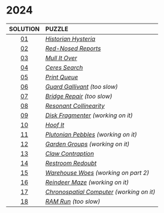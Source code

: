 # 2024

|    SOLUTION     | PUZZLE                                                                           |
|:---------------:|:---------------------------------------------------------------------------------|
| [01](Day01.php) | *[Historian Hysteria](https://adventofcode.com/2024/day/1)*                      |
| [02](Day02.php) | *[Red-Nosed Reports](https://adventofcode.com/2024/day/2)*                       |
| [03](Day03.php) | *[Mull It Over](https://adventofcode.com/2024/day/3)*                            |
| [04](Day04.php) | *[Ceres Search](https://adventofcode.com/2024/day/4)*                            |
| [05](Day05.php) | *[Print Queue](https://adventofcode.com/2024/day/5)*                             |
| [06](Day06.php) | *[Guard Gallivant](https://adventofcode.com/2024/day/6) (too slow)*              |
| [07](Day07.php) | *[Bridge Repair](https://adventofcode.com/2024/day/7) (too slow)*                |
| [08](Day08.php) | *[Resonant Collinearity](https://adventofcode.com/2024/day/8)*                   |
| [09](Day09.php) | *[Disk Fragmenter](https://adventofcode.com/2024/day/9) (working on it)*         |
| [10](Day10.php) | *[Hoof It](https://adventofcode.com/2024/day/10)*                                |
| [11](Day11.php) | *[Plutonian Pebbles](https://adventofcode.com/2024/day/11) (working on it)*      |
| [12](Day12.php) | *[Garden Groups](https://adventofcode.com/2024/day/12) (working on it)*          |
| [13](Day13.php) | *[Claw Contraption](https://adventofcode.com/2024/day/13)*                       |
| [14](Day14.php) | *[Restroom Redoubt](https://adventofcode.com/2024/day/14)*                       |
| [15](Day15.php) | *[Warehouse Woes](https://adventofcode.com/2024/day/15) (working on part 2)*     |
| [16](Day16.php) | *[Reindeer Maze](https://adventofcode.com/2024/day/16) (working on it)*          |
| [17](Day17.php) | *[Chronospatial Computer](https://adventofcode.com/2024/day/17) (working on it)* |
| [18](Day18.php) | *[RAM Run](https://adventofcode.com/2024/day/18) (too slow)*                     |